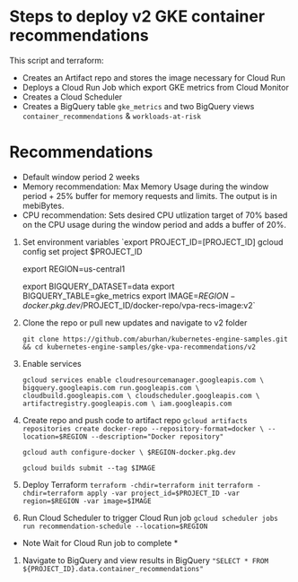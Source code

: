 # Steps to deploy v2 GKE container recommendations
This script and terraform:
- Creates an Artifact repo and stores the image necessary for Cloud Run
- Deploys a Cloud Run Job which export GKE metrics from Cloud Monitor
- Creates a Cloud Scheduler
- Creates a BigQuery table `gke_metrics` and two BigQuery views `container_recommendations` & `workloads-at-risk`

# Recommendations
- Default window period 2 weeks
- Memory recommendation: Max Memory Usage  during the window period + 25% buffer for memory requests and limits. The output is in mebiBytes. 
- CPU recommendation: Sets desired CPU utlization target of 70% based on the CPU usage during the window period and adds a buffer of 20%.

1. Set environment variables
    `export PROJECT_ID=[PROJECT_ID]
    gcloud config set project $PROJECT_ID


    export REGION=us-central1

    export BIGQUERY_DATASET=data
    export BIGQUERY_TABLE=gke_metrics
    export IMAGE=$REGION-docker.pkg.dev/$PROJECT_ID/docker-repo/vpa-recs-image:v2`

1. Clone the repo or pull new updates and navigate to v2 folder

    `git clone https://github.com/aburhan/kubernetes-engine-samples.git && cd kubernetes-engine-samples/gke-vpa-recommendations/v2`

1. Enable services

    `gcloud services enable cloudresourcemanager.googleapis.com \
        bigquery.googleapis.com run.googleapis.com \
        cloudbuild.googleapis.com \
        cloudscheduler.googleapis.com \
        artifactregistry.googleapis.com \
        iam.googleapis.com`

1. Create repo and push code to artifact repo
    `gcloud artifacts repositories create docker-repo --repository-format=docker \
    --location=$REGION --description="Docker repository"`


    `gcloud auth configure-docker \
        $REGION-docker.pkg.dev`


    `gcloud builds submit --tag $IMAGE`


1. Deploy Terraform
    `terraform -chdir=terraform init`
    `terraform -chdir=terraform apply -var project_id=$PROJECT_ID -var region=$REGION -var image=$IMAGE`


1. Run Cloud Scheduler to trigger Cloud Run job
    `gcloud scheduler jobs run recommendation-schedule --location=$REGION`

* Note Wait for Cloud Run job to complete *
1. Navigate to BigQuery and view results in BigQuery
`"SELECT * FROM ${PROJECT_ID}.data.container_recommendations"`
